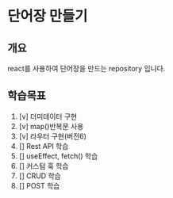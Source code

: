 # 단어장 만들기 
## 개요
react를 사용하여 단어장을 만드는 repository 입니다.
## 학습목표
1. [v] 더미데이터 구현
2. [v] map()반복문 사용
3. [v] 라우터 구현(버전6)
4. [] Rest API 학습
5. [] useEffect, fetch() 학습
6. [] 커스텀 훅 학습
7. [] CRUD 학습
8. [] POST 학습
